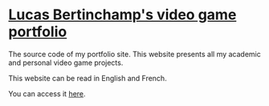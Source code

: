 # [Lucas Bertinchamp's video game portfolio](https://lucas-bertinchamp-portfolio.vercel.app)

The source code of my portfolio site. This website presents all my academic and personal video game projects.  

This website can be read in English and French.

You can access it [here](https://lucas-bertinchamp-portfolio.vercel.app).
